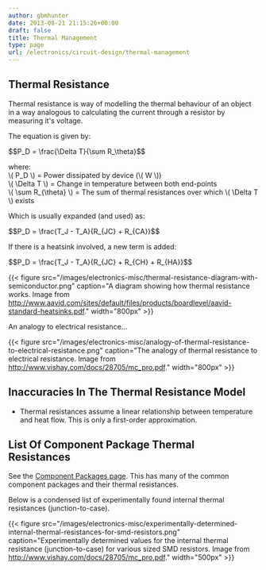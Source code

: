 ```yaml
---
author: gbmhunter
date: 2013-08-21 21:15:26+00:00
draft: false
title: Thermal Management
type: page
url: /electronics/circuit-design/thermal-management
---
```


## Thermal Resistance

Thermal resistance is way of modelling the thermal behaviour of an object in a way analogous to calculating the current through a resistor by measuring it's voltage.

The equation is given by:

<div>$$P_D = \frac{\Delta T}{\sum R_\theta}$$</div>

<p class="centered">
	where:<br>
	\( P_D \) = Power dissipated by device (\( W \))<br>
	\( \Delta T \) = Change in temperature between both end-points<br>
	\( \sum R_{\theta} \) = The sum of thermal resistances over which \( \Delta T \) exists<br>
</p>

Which is usually expanded (and used) as:

<div>$$P_D = \frac{T_J - T_A}{R_{JC} + R_{CA}}$$</div>

If there is a heatsink involved, a new term is added:

<div>$$P_D = \frac{T_J - T_A}{R_{JC} + R_{CH} + R_{HA}}$$</div>

{{< figure src="/images/electronics-misc/thermal-resistance-diagram-with-semiconductor.png" caption="A diagram showing how thermal resistance works. Image from http://www.aavid.com/sites/default/files/products/boardlevel/aavid-standard-heatsinks.pdf."  width="800px" >}}

An analogy to electrical resistance...

{{< figure src="/images/electronics-misc/analogy-of-thermal-resistance-to-electrical-resistance.png" caption="The analogy of thermal resistance to electrical resistance. Image from http://www.vishay.com/docs/28705/mc_pro.pdf."  width="800px" >}}

## Inaccuracies In The Thermal Resistance Model

* Thermal resistances assume a linear relationship between temperature and heat flow. This is only a first-order approximation.

## List Of Component Package Thermal Resistances

See the [Component Packages page](/electronics/circuit-design/component-packages). This has many of the common component packages and their thermal resistances.

Below is a condensed list of experimentally found internal thermal resistances (junction-to-case).

{{< figure src="/images/electronics-misc/experimentally-determined-internal-thermal-resistances-for-smd-resistors.png" caption="Experimentally determined values for the internal thermal resistance (junction-to-case) for various sized SMD resistors. Image from http://www.vishay.com/docs/28705/mc_pro.pdf."  width="500px" >}}
